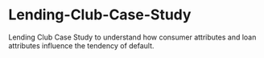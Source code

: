 # Lending-Club-Case-Study
Lending Club Case Study  to understand how consumer attributes and loan attributes influence the tendency of default.
